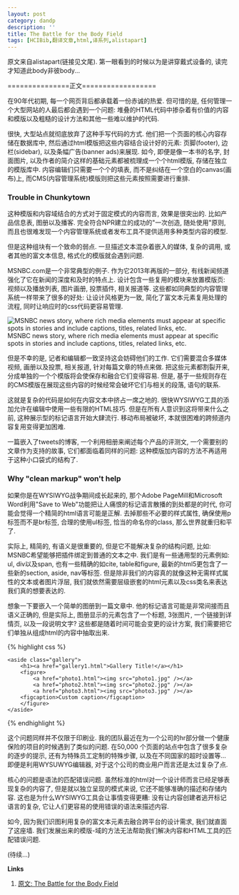 ```yaml
---
layout: post
category: dandp
description: ''
title: The Battle for the Body Field
tags: [HCIBib,翻译文章,html,译系列,alistapart]
---
```


原文来自alistapart(链接见文尾). 第一眼看到的时候以为是讲穿戴式设备的, 读完才知道此body非彼body...

===============正文==================

在90年代初期, 每一个网页背后都承载着一份赤诚的热爱. 但可惜的是, 任何管理一个大型网站的人最后都会遇到一个问题: 堆叠的HTML代码中掺杂着有价值的内容和模版以及粗糙的设计方法和其他一些难以维护的代码.

很快, 大型站点就彻底放弃了这种手写代码的方式. 他们把一个页面的核心内容存储在数据库中, 然后通过html模版把这些内容结合设计好的元素: 页脚(footer), 边栏(sidebar), 以及条幅广告(banner ads)来展现. 如今, 即便是像一本书的名字, 封面图片, 以及作者的简介这样的基础元素都被梳理成一个个html模版, 存储在独立的模版库中. 内容编辑们只需要一个个的填表, 而不是纠结在一个空白的canvas(画布)上, 而CMS(内容管理系统)模版则把这些元素按照需要进行重排.

<h3><strong>Trouble in Chunkytown</strong></h3>
这种模版和内容域结合的方式对于固定模式的内容而言, 效果是很突出的. 比如产品信息表, 图册以及播客. 完全符合NPR建立的成功的"一次创造, 随处使用"原则, 而且也很难发现一个内容管理系统或者发布工具不提供适用多种类型内容的模型.

但是这种组块有一个致命的弱点. 一旦描述文本混杂着嵌入的媒体, 复杂的调用, 或者其他的富文本信息, 格式化的模版就会遇到问题.

MSNBC.com是一个非常典型的例子. 作为它2013年再版的一部分, 有线新闻频道强化了它在新闻的深度和及时的特点上. 设计包含一些复用的模块来放置模版页: 视频以及播放列表, 图片画册, 投票插件, 相关报道等. 这些都如同典型的内容管理系统一样带来了很多的好处: 让设计风格更为一致, 简化了富文本元素复用处理的流程, 同时让响应时的css代码更容易管理.

<img src="http://d.alistapart.com/391/msnbc-screenshot_edit.jpg" alt="MSNBC news story, where rich media elements must appear at specific spots in stories and include captions, titles, related links, etc.">
MSNBC news story, where rich media elements must appear at specific spots in stories and include captions, titles, related links, etc.

但是不幸的是, 记者和编辑都一致坚持这会妨碍他们的工作. 它们需要混合多媒体视频, 画册以及投票, 相关报道, 针对每篇文章的特点来做. 把这些元素都割裂开来, 分成单独的一个个模版将会使保存和融合它们变得容易. 但是, 基于一些规则存在的CMS模版在展现这些内容的时候经常会破坏它们与相关的段落, 语句的联系.

这就是复杂的代码是如何在内容文本中挤占一席之地的. 很快WYSIWYG工具的添加允许在编辑中使用一些有限的HTML技巧. 但是在所有人意识到这将带来什么之前, 这种展示型的标记语言开始大肆流行. 移动布局被破坏, 本就很困难的跨频道内容复用变得更加困难.

一篇嵌入了tweets的博客, 一个利用相册来阐述每个产品的评测文, 一个需要别的文章作为支持的故事, 它们都面临着同样的问题: 这种模版加内容的方法不再适用于这种小口袋式的结构了.

<h3><strong>Why "clean markup" won't help</strong></h3>

如果你是在WYSIWYG战争期间成长起来的, 那个Adobe PageMill和Microsoft Word利用"Save to Web"功能把让人痛恨的标记语言散播的到处都是的时代, 你可能会觉得一个精简的html语言可能是正解. 去掉那些不必要的样式属性, 确保使用p标签而不是br标签, 合理的使用ul标签, 恰当的命名你的class, 那么世界就重归和平了.

实际上, 精简的, 有语义是很重要的, 但是它不能解决复杂的结构问题, 比如: MSNBC希望能够把插件绑定到普通的文本之中. 我们是有一些通用型的元素例如: ul, div以及span, 也有一些精确的如cite, table和figure, 最新的html5更包含了一些新的section, aside, nav等标签. 但是除非我们的内容真的就像这种无需样式属性的文本或者图片浮层, 我们就依然需要层级嵌套的html元素以及css类名来表达我们真的想要表达的.

想象一下要嵌入一个简单的图册到一篇文章中. 他的标记语言可能是非常间接而且语义正确的, 但是实际上, 图册显示的元素包含了一个标题, 3张图片, 一个链接到详情页, 以及一段说明文字? 这些都是随着时间可能会变更的设计方案, 我们需要把它们单独从组成html的内容中抽取出来.

{% highlight css %}

    <aside class="gallery">
        <h1><a href="gallery1.html">Gallery Title!</a></h1>
        <figure>
            <a href="photo1.html"><img src="photo1.jpg" /></a>
            <a href="photo2.html"><img src="photo2.jpg" /></a>
            <a href="photo3.html"><img src="photo3.jpg" /></a>
        <figcaption>Custom caption</figcaption>
        </figure>
    </aside>

{% endhighlight %}


这个问题同样并不仅限于印刷业. 我的团队最近在为一个公司的hr部分做一个健康保险的项目的时候遇到了类似的问题. 在50,000 个页面的站点中包含了很多复杂的逐步的提示, 还有为特殊员工定制的特殊步骤, 以及在不同国家的超时设置等... 即便是利用WYSUWYG编辑器, 对于这个公司的商业用户而言还是太过复杂了点.

核心的问题是语法的匹配错误问题. 虽然标准的html对一个设计师而言已经足够表现复杂的内容了, 但是就以独立呈现的模式来说, 它还不能够准确的描述和存储内容. 这也是为什么WYSIWYG工具会让事情变得更糟: 没有让内容创建者逃开标记语言的复杂, 它让人们更容易的使用错误的语法来描述内容.

如今, 因为我们识图利用复杂的富文本元素去融合跨平台的设计需求, 我们就直面了这座墙. 我们发展出来的模版-域的方法无法帮助我们解决内容和HTML工具的匹配错误问题.

(待续...)

<strong>Links</strong>
<ol>
    <li><a href="http://alistapart.com/article/battle-for-the-body-field">原文: The Battle for the Body Field</a></li>
</ol>

